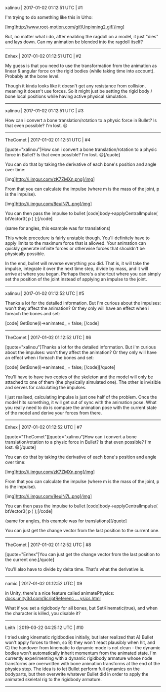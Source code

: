 xalinou | 2017-01-02 01:12:51 UTC | #1

I'm trying to do something like this in Urho:

[img]http://www.root-motion.com/gif/Unpinning2.gif[/img]

But, no matter what i do, after enabling the ragdoll on a model, it just "dies" and lays down. Can my animation be blended into the ragdoll itself?

-------------------------

Enhex | 2017-01-02 01:12:51 UTC | #2

My guess is that you need to use the transformation from the animation as linear & angular force on the rigid bodies (while taking time into account).
Probably at the bone level.

Though it kinda looks like it doesn't get any resistance from collision, meaning it doesn't use forces. So it might just be setting the rigid body / bone local positions while having active physical simulation.

-------------------------

xalinou | 2017-01-02 01:12:51 UTC | #3

How can i convert a bone translation/rotation to a physic force in Bullet? Is that even possible? I'm lost.  :smiley:

-------------------------

TheComet | 2017-01-02 01:12:51 UTC | #4

[quote="xalinou"]How can i convert a bone translation/rotation to a physic force in Bullet? Is that even possible? I'm lost.  :smiley:[/quote]

You can do that by taking the derivative of each bone's position and angle over time:

[img]http://i.imgur.com/zK7ZMXn.png[/img]

From that you can calculate the impulse (where m is the mass of the joint, p is the impulse).

[img]http://i.imgur.com/8euiN7L.png[/img]

You can then pass the impulse to bullet
[code]body->applyCentralImpulse( btVector3( p ) );[/code]

(same for angles, this example was for translations)

This whole procedure is fairly unstable though. You'll definitely have to apply limits to the maximum force that is allowed. Your animation can quickly generate infinite forces or otherwise forces that shouldn't be physically possible.

In the end, bullet will reverse everything you did. That is, it will take the impulse, integrate it over the next time step, divide by mass, and it will arrive at where you began. Perhaps there's a shortcut where you can simply set the position of the joint instead of applying an impulse to the joint.

-------------------------

xalinou | 2017-01-02 01:12:52 UTC | #5

Thanks a lot for the detailed information. But i'm curious about the impulses: won't they affect the animation? Or they only will have an effect when i foreach the bones and set:

[code]
GetBone(i)->animated_ = false;
[/code]

-------------------------

TheComet | 2017-01-02 01:12:52 UTC | #6

[quote="xalinou"]Thanks a lot for the detailed information. But i'm curious about the impulses: won't they affect the animation? Or they only will have an effect when i foreach the bones and set:

[code]
GetBone(i)->animated_ = false;
[/code][/quote]

You'll have to have two copies of the skeleton and the model will only be attached to one of them (the physically simulated one). The other is invisible and serves for calculating the impulses.

I just realised, calculating impulse is just one half of the problem. Once the model hits something, it will get out of sync with the animation pose. What you really need to do is compare the animation pose with the current state of the model and derive your forces from there.

-------------------------

Enhex | 2017-01-02 01:12:52 UTC | #7

[quote="TheComet"][quote="xalinou"]How can i convert a bone translation/rotation to a physic force in Bullet? Is that even possible? I'm lost.  :smiley:[/quote]

You can do that by taking the derivative of each bone's position and angle over time:

[img]http://i.imgur.com/zK7ZMXn.png[/img]

From that you can calculate the impulse (where m is the mass of the joint, p is the impulse).

[img]http://i.imgur.com/8euiN7L.png[/img]

You can then pass the impulse to bullet
[code]body->applyCentralImpulse( btVector3( p ) );[/code]

(same for angles, this example was for translations)[/quote]

You can just get the change vector from the last position to the current one.

-------------------------

TheComet | 2017-01-02 01:12:52 UTC | #8

[quote="Enhex"]You can just get the change vector from the last position to the current one.[/quote]

You'll also have to divide by delta time. That's what the derivative is.

-------------------------

namic | 2017-01-02 01:12:52 UTC | #9

in Unity, there's a nice feature called animatePhysics: [docs.unity3d.com/ScriptReferenc ... ysics.html](https://docs.unity3d.com/ScriptReference/Animation-animatePhysics.html)

What if you set a rigidbody for all bones, but SetKinematic(true), and when the character is killed, you disable it?

-------------------------

Leith | 2019-03-22 04:25:12 UTC | #10

I tried using kinematic rigidbodies initially, but later realized that A) Bullet won't apply forces to them, so B) they won't react plausibly when hit, and C) the handover from kinematic to dynamic mode is not clean - the dynamic bodies won't automatically inherit momentum from the animated state.
I'm currently experimenting with a dynamic rigidbody armature whose node transforms are overwritten with bone animation transforms at the end of the physics step. The idea is to let Bullet perform full dynamics on the bodyparts, but then overwrite whatever Bullet did in order to apply the animated skeletal rig to the rigidbody armature.

-------------------------

